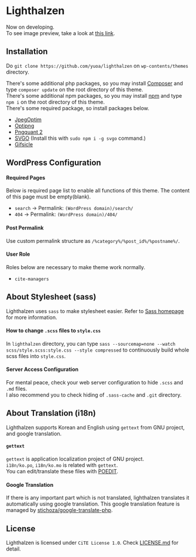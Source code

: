 # Lighthalzen
Now on developing.  
To see image preview, take a look at [this link](https://cite.app.yuoa.pm/).

## Installation
Do `git clone https://github.com/yuoa/lighthalzen` on `wp-contents/themes` directory.  

There's some additional php packages, so you may install [Composer](https://getcomposer.org) and type `composer update` on the root directory of this theme.  
There's some additional npm packages, so you may install [npm](https://www.npmjs.com/get-npm) and type `npm i` on the root directory of this theme.  
There's some required package, so install packages below.  
- [JpegOptim](http://freecode.com/projects/jpegoptim)
- [Optipng](http://optipng.sourceforge.net/)
- [Pngquant 2](https://pngquant.org/)
- [SVGO](https://github.com/svg/svgo) (Install this with `sudo npm i -g svgo` command.)
- [Gifsicle](http://www.lcdf.org/gifsicle/)

## WordPress Configuration
#### Required Pages
Below is required page list to enable all functions of this theme. The content of this page must be empty(blank).  
- `search` → Permalink: `(WordPress domain)/search/`
- `404` → Permalink: `(WordPress domain)/404/`  

#### Post Permalink
Use custom permalink structure as `/%category%/%post_id%/%postname%/`.

#### User Role
Roles below are necessary to make theme work normally.  
- `cite-managers`

## About Stylesheet (sass)
Lighthalzen uses `sass` to make stylesheet easier. Refer to [Sass homepage](https://sass-lang.com) for more information.

#### How to change `.scss` files to `style.css`
In `lighthalzen` directory, you can type `sass --sourcemap=none --watch scss/style.scss:style.css --style compressed` to continuously build whole scss files into `style.css`.

#### Server Access Configuration
For mental peace, check your web server configuration to hide `.scss` and `.md` files.  
I also recommend you to check hiding of `.sass-cache` and `.git` directory.

## About Translation (i18n)
Lighthalzen supports Korean and English using `gettext` from GNU project, and google translation.

#### `gettext`
`gettext` is application localization project of GNU project.  
`i18n/ko.po`, `i18n/ko.mo` is related with `gettext`.  
You can edit/translate these files with [POEDIT](https://poedit.net).  

#### Google Translation
If there is any important part which is not translated, lighthalzen translates it automatically using google translation. This google translation feature is managed by [stichoza/google-translate-php](https://github.com/Stichoza/google-translate-php).

## License
Lighthalzen is licensed under `CiTE License 1.0`. Check [LICENSE.md](LICENSE.md) for detail.  
